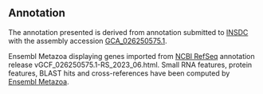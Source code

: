 **Annotation**
----------

The annotation presented is derived from annotation submitted to
[INSDC](http://www.insdc.org) with the assembly accession [GCA\_026250575.1](http://www.ebi.ac.uk/ena/data/view/GCA_026250575.1).

Ensembl Metazoa displaying genes imported from [NCBI RefSeq](https://www.ncbi.nlm.nih.gov/genome/annotation_euk/Diorhabda_carinulata/GCF_026250575.1-RS_2023_06.html) annotation release vGCF_026250575.1-RS_2023_06.html.
Small RNA features, protein features, BLAST hits and cross-references have been
computed by [Ensembl Metazoa](https://metazoa.ensembl.org/info/genome/annotation/index.html).
